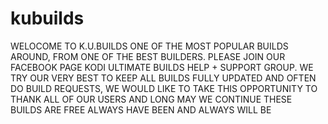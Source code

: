 # kubuilds
WELOCOME TO K.U.BUILDS ONE OF THE MOST POPULAR BUILDS AROUND, FROM ONE OF THE BEST BUILDERS.
PLEASE JOIN OUR FACEBOOK PAGE KODI ULTIMATE BUILDS HELP + SUPPORT GROUP.
WE TRY OUR VERY BEST TO KEEP ALL BUILDS FULLY UPDATED AND OFTEN DO BUILD REQUESTS,
WE WOULD LIKE TO TAKE THIS OPPORTUNITY TO THANK ALL OF OUR USERS AND LONG MAY WE CONTINUE
     THESE BUILDS ARE FREE ALWAYS HAVE BEEN AND ALWAYS WILL BE
